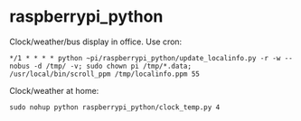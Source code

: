 raspberrypi_python
==================

Clock/weather/bus display in office.  Use cron:

    */1 * * * * python ~pi/raspberrypi_python/update_localinfo.py -r -w --nobus -d /tmp/ -v; sudo chown pi /tmp/*.data; /usr/local/bin/scroll_ppm /tmp/localinfo.ppm 55
    
    
Clock/weather at home:

    sudo nohup python raspberrypi_python/clock_temp.py 4
